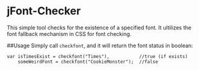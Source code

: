 # jFont-Checker
This simple tool checks for the existence of a specified font. It ultilizes the font fallback mechanism in CSS for font checking.

##Usage
Simply call `checkfont`, and it will return the font status in boolean:

    var isTimesExist = checkfont("Times"),           //true (if exists)
        someWeirdFont = checkfont("CookieMonster");  //false
